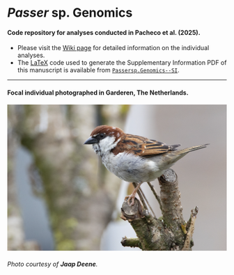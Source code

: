 # _Passer_ sp. Genomics

#### Code repository for analyses conducted in Pacheco et al. (2025).

- Please visit the [Wiki page](https://github.com/g-pacheco/Passersp.Genomics/wiki) for detailed information on the individual analyses.
- The [LaTeX](https://en.wikipedia.org/wiki/LaTeX) code used to generate the Supplementary Information PDF of this manuscript is available from [`Passersp.Genomics--SI`](https://github.com/g-pacheco/Passersp.Genomics/tree/main/Passersp.Genomics--SI).
***

#### Focal individual photographed in Garderen, The Netherlands.
![](https://github.com/g-pacheco/Passersp.Genomics/blob/main/Passersp.Genomics--Pipeline/Passersp.Genomics--GitHubAuxiliaryFiles/Passersp.GenomicsProfile.png)
###### Photo courtesy of **Jaap Deene**.
